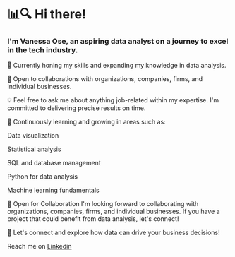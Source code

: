 # 📊🔍 Hi there!
### I'm Vanessa Ose, an aspiring data analyst on a journey to excel in the tech industry.

🚀 Currently honing my skills and expanding my knowledge in data analysis.

💼 Open to collaborations with organizations, companies, firms, and individual businesses.

💡 Feel free to ask me about anything job-related within my expertise. I'm committed to delivering precise results on time.

🌱 Continuously learning and growing in areas such as:

Data visualization

Statistical analysis

SQL and database management

Python for data analysis

Machine learning fundamentals

💼 Open for Collaboration
I'm looking forward to collaborating with organizations, companies, firms, and individual businesses. If you have a project that could benefit from data analysis, let's connect!

🤝 Let's connect and explore how data can drive your business decisions!

Reach me on [Linkedin](https://www.linkedin.com/in/vanessa-igbinovia-931287200/?originalSubdomain=ng)

